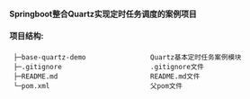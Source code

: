 #### Springboot整合Quartz实现定时任务调度的案例项目

#### 项目结构:
 ```
  ├─base-quartz-demo                Quartz基本定时任务案例模块
  ├─.gitignore                      .gitignore文件
  ├─README.md                       README.md文件
  └─pom.xml                         父pom文件
 ```